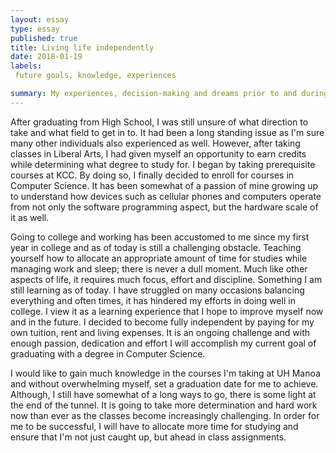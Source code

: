 ```yaml
---
layout: essay
type: essay
published: true
title: Living life independently
date: 2018-01-19
labels: 
 future goals, knowledge, experiences

summary: My experiences, decision-making and dreams prior to and during college.
---
```


After graduating from High School, I was still unsure of what direction to take and what field to get in to. It had been a long standing
issue as I'm sure many other individuals also experienced as well. However, after taking classes in Liberal Arts, I had given myself an 
opportunity to earn credits while determining what degree to study for. I began by taking prerequisite courses at KCC. 
By doing so, I finally decided to enroll for courses in Computer Science. It has been somewhat of a passion of mine growing up to understand how devices such as cellular phones and computers operate from not only the software programming aspect, but the hardware scale of it as well.

Going to college and working has been accustomed to me since my first year in college and as of today is still a challenging obstacle. 
Teaching yourself how to allocate an appropriate amount of time for studies while managing work and sleep; there is never a dull moment. 
Much like other aspects of life, it requires much focus, effort and discipline. Something I am still learning as of today. I have
struggled on many occasions balancing everything and often times, it has hindered my efforts in doing well in college. I view it as 
a learning experience that I hope to improve myself now and in the future. I decided to become fully independent by paying 
for my own tuition, rent and living expenses. It is an ongoing challenge and with enough passion, dedication and effort I will 
accomplish my current goal of graduating with a degree in Computer Science. 

I would like to gain much knowledge in the courses I'm taking at UH Manoa and without overwhelming myself, set a graduation date for me to 
achieve. Although, I still have somewhat of a long ways to go, there is some light at the end of the tunnel. It is going to take more
determination and hard work now than ever as the classes become increasingly challenging. In order for me to be successful, I will have to 
allocate more time for studying and ensure that I'm not just caught up, but ahead in class assignments.
